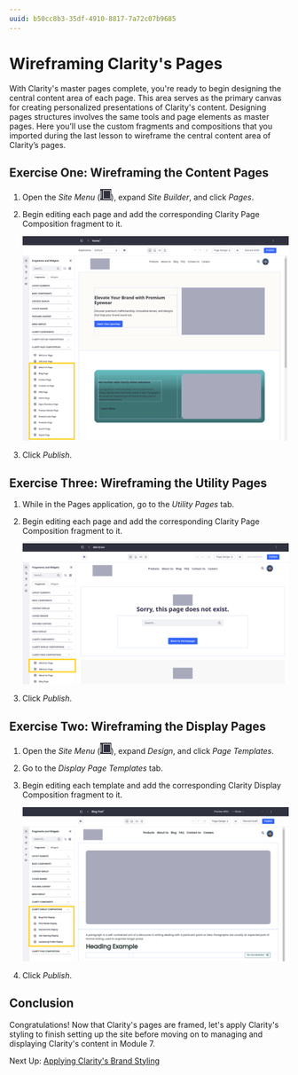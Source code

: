 ```yaml
---
uuid: b50cc8b3-35df-4910-8817-7a72c07b9685
---
```

# Wireframing Clarity's Pages

With Clarity's master pages complete, you're ready to begin designing the central content area of each page. This area serves as the primary canvas for creating personalized presentations of Clarity's content. Designing pages structures involves the same tools and page elements as master pages. Here you’ll use the custom fragments and compositions that you imported during the last lesson to wireframe the central content area of Clarity’s pages.

## Exercise One: Wireframing the Content Pages

1. Open the *Site Menu* (![Site Menu](../../images/icon-product-menu.png)), expand *Site Builder*, and click *Pages*.

1. Begin editing each page and add the corresponding Clarity Page Composition fragment to it.

   ![Add the corresponding Clarity Page Composition fragment to the page.](./wireframing-claritys-pages/images/01.png)

1. Click *Publish*.

## Exercise Three: Wireframing the Utility Pages

1. While in the Pages application, go to the *Utility Pages* tab.

1. Begin editing each page and add the corresponding Clarity Page Composition fragment to it.

   ![Add the corresponding Clarity Page Composition fragment to the page.](./wireframing-claritys-pages/images/02.png)

1. Click *Publish*.

## Exercise Two: Wireframing the Display Pages

1. Open the *Site Menu* (![Site Menu](../../images/icon-product-menu.png)), expand *Design*, and click *Page Templates*.

1. Go to the *Display Page Templates* tab.

1. Begin editing each template and add the corresponding Clarity Display Composition fragment to it.

   ![Add the corresponding Clarity Display Composition fragment to the page.](./wireframing-claritys-pages/images/03.png)

1. Click *Publish*.

## Conclusion

Congratulations! Now that Clarity's pages are framed, let's apply Clarity's styling to finish setting up the site before moving on to managing and displaying Clarity's content in Module 7.

Next Up: [Applying Clarity's Brand Styling](./applying-claritys-brand-styling.md)
